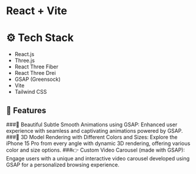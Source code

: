 # React + Vite

# ⚙️ Tech Stack
 - React.js
 - Three.js
 - React Three Fiber
 - React Three Drei
 - GSAP (Greensock)
 - Vite
 - Tailwind CSS

## 🚀 Features

###🎨 Beautiful Subtle Smooth Animations using GSAP:
Enhanced user experience with seamless and captivating animations powered by GSAP.
###📱 3D Model Rendering with Different Colors and Sizes:
Explore the iPhone 15 Pro from every angle with dynamic 3D rendering, offering various color and size options.
###👉 Custom Video Carousel (made with GSAP):
Engage users with a unique and interactive video carousel developed using GSAP for a personalized browsing experience.
